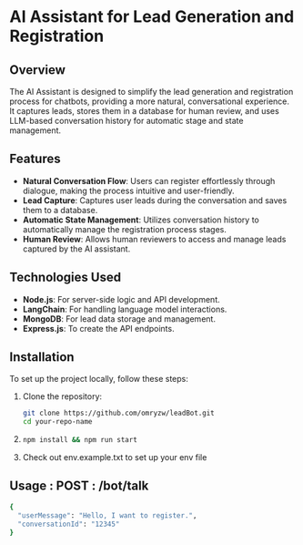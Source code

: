 # AI Assistant for Lead Generation and Registration

## Overview
The AI Assistant is designed to simplify the lead generation and registration process for chatbots, providing a more natural, conversational experience. It captures leads, stores them in a database for human review, and uses LLM-based conversation history for automatic stage and state management.

## Features
- **Natural Conversation Flow**: Users can register effortlessly through dialogue, making the process intuitive and user-friendly.
- **Lead Capture**: Captures user leads during the conversation and saves them to a database.
- **Automatic State Management**: Utilizes conversation history to automatically manage the registration process stages.
- **Human Review**: Allows human reviewers to access and manage leads captured by the AI assistant.

## Technologies Used
- **Node.js**: For server-side logic and API development.
- **LangChain**: For handling language model interactions.
- **MongoDB**: For lead data storage and management.
- **Express.js**: To create the API endpoints.

## Installation
To set up the project locally, follow these steps:

1. Clone the repository:
   ```bash
   git clone https://github.com/omryzw/leadBot.git
   cd your-repo-name

2. ```bash
   npm install && npm run start

3. Check out env.example.txt to set up your env file

## Usage : POST : /bot/talk
```bash
{
  "userMessage": "Hello, I want to register.",
  "conversationId": "12345"
}
